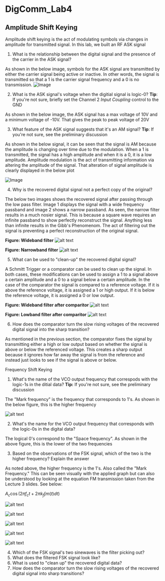 # DigComm_Lab4

## Amplitude Shift Keying

Amplitude shift keying is the act of modulating symbols via changes in amplitude for transmitted signal. In this lab, we built an RF ASK signal

1. What is the relationship between the digital signal and the presence of the carrier in the ASK signal?

As shown in the below image, symbols for the ASK signal are transmitted by either the carrier signal being active or inactive. In other words, the signal is transmitted so that a 1 is the carrier signal frequency and a 0 is no transmission.
![Image](https://github.com/Ryankearns9/DigComm_Lab4/blob/main/imgs/picture_1.png)



2. What is the ASK signal's voltage when the digitial signal is logic-0? **Tip**: If you're not sure, briefly set the Channel 2 *Input Coupling* control to the GND

As shown in the below image, the ASK signal has a max voltage of 10V and a minimum voltage of -10V. That gives the peak to peak voltage of 20V


3. What feature of the ASK signal suggests that it's an AM signal? **Tip**: If you're not sure, see the preliminary discussion

As shown in the below signal, it can be seen that the signal is AM because the amplitude is changing over time due to the modulation. When a 1 is transmitted, the signal has a high amplitude and when it is a 0, it is a low amplitude. Amplitude modulation is the act of transmitting information via altering the amplitude of the signal. That alteration of signal amplitude is clearly displayed in the below plot

![Image](https://github.com/Ryankearns9/DigComm_Lab4/blob/main/imgs/picture_2.png)



4. Why is the recovered digital signal not a perfect copy of the original?

The below two images shows the recovered signal after passing through the low pass filter. Image 1 displays the signal with a wide frequency passband and image 2 shows a narrow passband. As seen, the narrow filter results in a much nosier signal. This is because a square wave requires an infinite passband to show perfectly reconstruct the signal. Anything less than infinite results in the Gibb's Phenomenom. The act of filtering out the signal is preventing a perfect reconstruction of the original signal.

**Figure: Wideband filter**
![alt text](https://github.com/Ryankearns9/DigComm_Lab4/blob/main/imgs/picture_3a.png)

**Figure: Narrowband filter**
![alt text](https://github.com/Ryankearns9/DigComm_Lab4/blob/main/imgs/picture_3b.png)



5. What can be used to "clean-up" the recovered digital signal?

A Schmitt Trigger or a comparator can be used to clean up the signal. In both cases, these modifications can be used to assign a 1 to a signal above a certain amplitude and a 0 to a signal below a certain amplitude. In the case of the comparator the signal is compared to a reference voltage. If it is above the reference voltage, it is assigned a 1 or high output. If it is below the reference voltage, it is assigned a 0 or low output. 

**Figure: Wideband filter after comparitor**
![alt text](https://github.com/Ryankearns9/DigComm_Lab4/blob/main/imgs/picture_4a.png)

**Figure: Lowband filter after comparitor**
![alt text](https://github.com/Ryankearns9/DigComm_Lab4/blob/main/imgs/picture_4b.png)




6. How does the comparator turn the slow rising voltages of the recovered digital signal into the sharp transition?

As mentioned in the previous section, the comparator fixes the signal by transmitting either a high or low output based on whether the signal is above or below the referenced voltage. This creates a sharp output because it ignores how far away the signal is from the reference and instead just looks to see if the signal is above or below.


Frequency Shift Keying

1. What's the name of the VCO output frequency that correspods with the logic-1s in the ditial data? **Tip:** If you're not sure, see the preliminary discussion

The "Mark frequency" is the frequency that corresponds to 1's. As shown in the below figure, this is the higher frequency 

![alt text](https://github.com/Ryankearns9/DigComm_Lab4/blob/main/imgs/FSK_Pic1.PNG)

2. What's the name for the VCO output frequency that corresponds with the logic-0s in the digital data?

The logical 0's correspond to the "Space frequency". As shown in the above figure, this is the lower of the two frequencies


3. Based on the observations of the FSK signal, which of the two is the higher frequency? Explain the answer

As noted above, the higher frequency is the 1's. Also called the "Mark Frequency." This can be seen visually with the applied graph but can also be understood by looking at the equation FM transmission taken from the Lecture 3 slides. See below:

$A_c\cos(2 \pi f_c t + 2 \pi k_f \int m(t)dt )$

![alt text](https://github.com/Ryankearns9/DigComm_Lab4/blob/main/imgs/Bandpass.PNG)

![alt text](https://github.com/Ryankearns9/DigComm_Lab4/blob/main/imgs/FSK_Pic2_LPF.PNG)

![alt text](https://github.com/Ryankearns9/DigComm_Lab4/blob/main/imgs/FSK_Comparator.PNG)

![alt text](https://github.com/Ryankearns9/DigComm_Lab4/blob/main/imgs/FSK_baseband_filter_withGain.PNG)

![alt text](https://github.com/Ryankearns9/DigComm_Lab4/blob/main/imgs/FSK_baseband_filter.PNG)

4. Which of the FSK signal's two sinewaves is the filter picking out?
5. What does the filtered FSK signal look like?
6. What is used to "clean up" the recovered digital data?
7. How does the comparator turn the slow rising voltages of the recovered digital signal into sharp transitions?